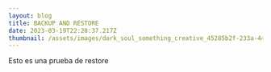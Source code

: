 ```yaml
---
layout: blog
title: BACKUP AND RESTORE
date: 2023-03-19T22:28:37.217Z
thumbnail: /assets/images/dark_soul_something_creative_45285b2f-233a-449a-8dc2-3446e0448333.png
---
```

E﻿sto es una prueba de restore